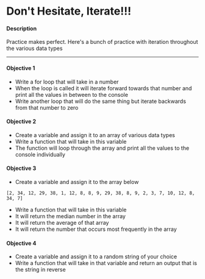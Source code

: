 # Don't Hesitate, Iterate!!!

#### Description

Practice makes perfect. Here's a bunch of practice with iteration throughout the various data types

---

#### Objective 1

* Write a for loop that will take in a number
* When the loop is called it will iterate forward towards that number and print all the values in between to the console
* Write another loop that will do the same thing but iterate backwards from that number to zero

#### Objective 2

* Create a variable and assign it to an array of various data types
* Write a function that will take in this variable
* The function will loop through the array and print all the values to the console individually

#### Objective 3

* Create a variable and assign it to the array below

```
[2, 34, 12, 29, 38, 1, 12, 8, 8, 9, 29, 38, 8, 9, 2, 3, 7, 10, 12, 8, 34, 7]
```
* Write a function that will take in this variable
* It will return the median number in the array
* It will return the average of that array
* It will return the number that occurs most frequently in the array

#### Objective 4

* Create a variable and assign it to a random string of your choice
* Write a function that will take in that variable and return an output that is the string in reverse